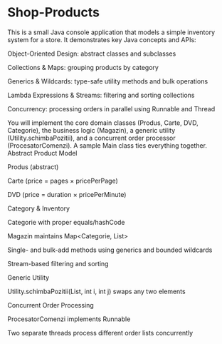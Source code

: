 # Shop-Products
This is a small Java console application that models a simple inventory system for a store. It demonstrates key Java concepts and APIs:

Object-Oriented Design: abstract classes and subclasses

Collections & Maps: grouping products by category

Generics & Wildcards: type-safe utility methods and bulk operations

Lambda Expressions & Streams: filtering and sorting collections

Concurrency: processing orders in parallel using Runnable and Thread

You will implement the core domain classes (Produs, Carte, DVD, Categorie), the business logic (Magazin), a generic utility (Utility.schimbaPozitii), and a concurrent order processor (ProcesatorComenzi). A sample Main class ties everything together.
Abstract Product Model

Produs (abstract)

Carte (price = pages × pricePerPage)

DVD (price = duration × pricePerMinute)

Category & Inventory

Categorie with proper equals/hashCode

Magazin maintains Map<Categorie, List<Produs>>

Single- and bulk-add methods using generics and bounded wildcards

Stream-based filtering and sorting

Generic Utility

Utility.schimbaPozitii(List<T>, int i, int j) swaps any two elements

Concurrent Order Processing

ProcesatorComenzi implements Runnable

Two separate threads process different order lists concurrently

